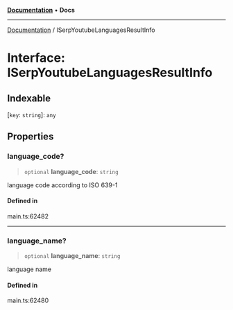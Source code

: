 [**Documentation**](../README.md) • **Docs**

***

[Documentation](../globals.md) / ISerpYoutubeLanguagesResultInfo

# Interface: ISerpYoutubeLanguagesResultInfo

## Indexable

 \[`key`: `string`\]: `any`

## Properties

### language\_code?

> `optional` **language\_code**: `string`

language code according to ISO 639-1

#### Defined in

main.ts:62482

***

### language\_name?

> `optional` **language\_name**: `string`

language name

#### Defined in

main.ts:62480
